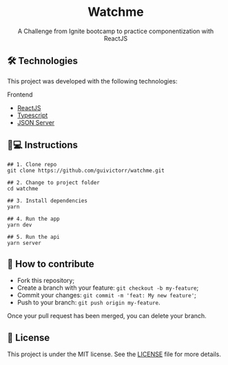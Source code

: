 <h1 align='center'>Watchme</h1>
<p align='center'>A Challenge from Ignite bootcamp to practice componentization with ReactJS</p>

## 🛠 Technologies

This project was developed with the following technologies:

Frontend
- [ReactJS](https://pt-br.reactjs.org)
- [Typescript](typescriptlang.org/)
- [JSON Server](https://www.npmjs.com/package/json-server)

## 📱💻 Instructions

```
## 1. Clone repo
git clone https://github.com/guivictorr/watchme.git

## 2. Change to project folder
cd watchme

## 3. Install dependencies
yarn

## 4. Run the app
yarn dev

## 5. Run the api
yarn server
```

## 🤔 How to contribute

- Fork this repository;
- Create a branch with your feature: `git checkout -b my-feature`;
- Commit your changes: `git commit -m 'feat: My new feature'`;
- Push to your branch: `git push origin my-feature`.

Once your pull request has been merged, you can delete your branch.

## 📝 License

This project is under the MIT license. See the [LICENSE](https://github.com/guivictorr/watchme/blob/main/LICENSE) file for more details.
 
